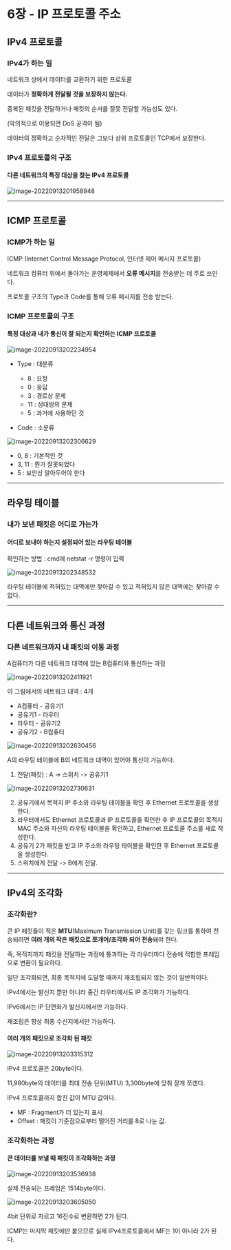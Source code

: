 # 6장 - IP 프로토콜 주소



## IPv4 프로토콜

### IPv4가 하는 일

네트워크 상에서 데이터를 교환하기 위한 프로토콜

데이터가 **정확하게 전달될 것을 보장하지 않는다.**

중복된 패킷을 전달하거나 패킷의 순서를 잘못 전달할 가능성도 있다.

(악의적으로 이용되면 DoS 공격이 됨)

데이터의 정확하고 순차적인 전달은 그보다 상위 프로토콜인 TCP에서 보장한다.



### IPv4 프로토콜의 구조

#### 다른 네트워크의 특정 대상을 찾는 IPv4 프로토콜

![image-20220913201958948](6장-IPv4,-ICMP-프로토콜.assets/image-20220913201958948.png)



---

## ICMP 프로토콜

### ICMP가 하는 일

ICMP (Internet Control Message Protocol, 인터넷 제어 메시지 프로토콜)

네트워크 컴퓨터 위에서 돌아가는 운영체제에서 **오류 메시지**를 전송받는 데 주로 쓰인다.

프로토콜 구조의 Type과 Code를 통해 오류 메시지를 전송 받는다.



### ICMP 프로토콜의 구조

#### 특정 대상과 내가 통신이 잘 되는지 확인하는 ICMP 프로토콜

![image-20220913202234954](6장-IPv4,-ICMP-프로토콜.assets/image-20220913202234954.png)

- Type : 대분류
  - 8 : 요청
  - 0 : 응답
  - 3 : 경로상 문제
  - 11 : 상대방의 문제
  - 5 : 과거에 사용하던 것

- Code : 소분류

![image-20220913202306629](6장-IPv4,-ICMP-프로토콜.assets/image-20220913202306629.png)

- 0, 8 : 기본적인 것
- 3, 11 : 뭔가 잘못되었다
- 5 : 보안상 알아두어야 한다



---

## 라우팅 테이블

### 내가 보낸 패킷은 어디로 가는가

#### 어디로 보내야 하는지 설정되어 있는 라우팅 테이블

확인하는 방법 : cmd에 netstat -r 명령어 입력

![image-20220913202348532](6장-IPv4,-ICMP-프로토콜.assets/image-20220913202348532.png)

라우팅 테이블에 적혀있는 대역에만 찾아갈 수 있고 적혀있지 않은 대역에는 찾아갈 수 없다.



---

## 다른 네트워크와 통신 과정

### 다른 네트워크까지 내 패킷의 이동 과정

A컴퓨터가 다른 네트워크 대역에 있는 B컴퓨터와 통신하는 과정

![image-20220913202411921](6장-IPv4,-ICMP-프로토콜.assets/image-20220913202411921.png)

이 그림에서의 네트워크 대역 : 4개

- A컴퓨터 - 공유기1
- 공유기1 - 라우터
- 라우터 - 공유기2
- 공유기2 - B컴퓨터

![image-20220913202630456](6장-IPv4,-ICMP-프로토콜.assets/image-20220913202630456.png)

A의 라우팅 테이블에 B의 네트워크 대역이 있어야 통신이 가능하다.

1. 전달(패킷) : A -> 스위치 -> 공유기1

![image-20220913202730631](6장-IPv4,-ICMP-프로토콜.assets/image-20220913202730631.png)

2. 공유기에서 목적지 IP 주소와 라우팅 테이블을 확인 후 Ethernet 프로토콜을 생성한다.
3. 라우터에서도 Ethernet 프로토콜과 IP 프로토콜을 확인한 후 IP 프로토콜의 목적지 MAC 주소와 자신의 라우팅 테이블을 확인하고, Ethernet 프로토콜 주소를 새로 작성한다.
4. 공유기 2가 패킷을 받고 IP 주소와 라우팅 테이블을 확인한 후 Ethernet 프로토콜을 생성한다.
5. 스위치에게 전달 -> B에게 전달.



---

## IPv4의 조각화

### 조각화란?

큰 IP 패킷들이 적은 **MTU**(Maximum Transmission Unit)를 갖는 링크를 통하여 전송되려면 **여러 개의 작은 패킷으로 쪼개어/조각화 되어 전송**돼야 한다.

즉, 목적지까지 패킷을 전달하는 과정에 통과하는 각 라우터마다 전송에 적합한 프레임으로 변환이 필요하다.

일단 조각화되면, 최종 목적지에 도달할 때까지 재조립되지 않는 것이 일반적이다.

IPv4에서는 발신지 뿐만 아니라 중간 라우터에서도 IP 조각화가 가능하다.

IPv6에서는 IP 단편화가 발신지에서만 가능하다.

재조립은 항상 최종 수신지에서만 가능하다.



#### 여러 개의 패킷으로 조각화 된 패킷

![image-20220913203315312](6장-IPv4,-ICMP-프로토콜.assets/image-20220913203315312.png)

IPv4 프로토콜은 20byte이다.

11,980byte의 데이터를 최대 전송 단위(MTU) 3,300byte에 맞춰 잘게 쪼갠다.

IPv4 프로토콜까지 합친 값이 MTU 값이다.

- MF : Fragment가 더 있는지 표시
- Offset : 패킷이 기준점으로부터 떨어진 거리를 8로 나눈 값.



### 조각화하는 과정

#### 큰 데이터를 보낼 때 패킷이 조각화하는 과정

![image-20220913203536938](6장-IPv4,-ICMP-프로토콜.assets/image-20220913203536938.png)

실제 전송되는 프레임은 1514byte이다.



![image-20220913203605050](6장-IPv4,-ICMP-프로토콜.assets/image-20220913203605050.png)

4bit 단위로 자르고 16진수로 변환하면 2가 된다. 

ICMP는 마지막 패킷에만 붙으므로 실제 IPv4프로토콜에서 MF는 1이 아니라 2가 된다.